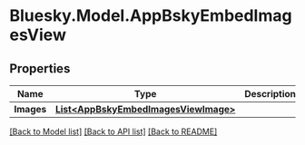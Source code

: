 # Bluesky.Model.AppBskyEmbedImagesView

## Properties

Name | Type | Description | Notes
------------ | ------------- | ------------- | -------------
**Images** | [**List&lt;AppBskyEmbedImagesViewImage&gt;**](AppBskyEmbedImagesViewImage.md) |  | 

[[Back to Model list]](../README.md#documentation-for-models) [[Back to API list]](../README.md#documentation-for-api-endpoints) [[Back to README]](../README.md)

